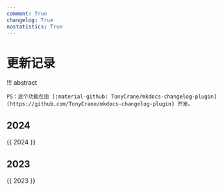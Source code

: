 ```yaml
---
comment: True
changelog: True
nostatistics: True
---
```


# 更新记录

!!! abstract

    PS：这个功能在由 [:material-github: TonyCrane/mkdocs-changelog-plugin](https://github.com/TonyCrane/mkdocs-changelog-plugin) 开发。

<style>
.md-typeset h2 {
    margin-top: 0em;
}
</style>

## 2024

{{ 2024 }}

## 2023
{{ 2023 }}
